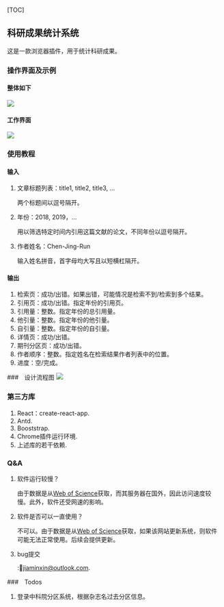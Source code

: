 [TOC]

## 科研成果统计系统

这是一款浏览器插件，用于统计科研成果。

### 操作界面及示例

#### 整体如下

![](https://cdn.nlark.com/yuque/0/2020/png/122742/1581425381432-0b4eee7c-a2ae-4ed5-a3e9-cc944e758fbe.png)

#### 工作界面

![](https://cdn.nlark.com/yuque/0/2020/png/122742/1581426417857-3ebda2fe-db50-495d-8d3a-84b61a49b8a3.png)

### 使用教程

#### 输入 

1. 文章标题列表：title1, title2, title3, ...

   两个标题间以逗号隔开。

2. 年份：2018, 2019，...

   用以筛选特定时间内引用这篇文献的论文，不同年份以逗号隔开。

3. 作者姓名：Chen-Jing-Run

   输入姓名拼音，首字母均大写且以短横杠隔开。

#### 输出 

1. 检索页：成功/出错。如果出错，可能情况是检索不到/检索到多个结果。
2. 引用页：成功/出错。指定年份的引用页。
3. 引用量：整数。指定年份的总引用量。
4. 他引量：整数。指定年份的他引量。
5. 自引量：整数。指定年份的自引量。
6. 详情页：成功/出错。
7. 期刊分区页：成功/出错。
8. 作者顺序：整数。指定姓名在检索结果作者列表中的位置。
9. 进度：空/完成。

###　设计流程图 ![](https://cdn.nlark.com/yuque/0/2020/png/122742/1581427018282-ca9278cf-cdc1-44ce-9ce0-78aabfd4a293.png)

### 第三方库

1. React：create-react-app.
3. Antd.
3. Booststrap.
4. Chrome插件运行环境.
5. 上述库的若干依赖.

### Q&A

1. 软件运行较慢？

   由于数据是从[Web of Science](http://apps.webofknowledge.com/)获取，而其服务器在国外，因此访问速度较慢。此外，软件还受网速的影响。

2. 软件是否可以一直使用？

   不可以。由于数据是从[Web of Science](http://apps.webofknowledge.com/)获取，如果该网站更新系统，则软件可能无法正常使用。后续会提供更新。
   
3. bug提交

    ::e-mail:jiaminxin@outlook.com.

###　Todos

1. 登录中科院分区系统，根据杂志名过去分区信息。
